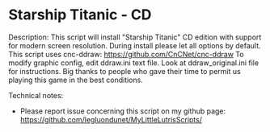 # Starship Titanic - CD

Description:
This script will install "Starship Titanic" CD edition with support for modern screen resolution.
During install please let all options by default.
This script uses cnc-ddraw: https://github.com/CnCNet/cnc-ddraw
To modify graphic config, edit ddraw.ini text file. 
Look at ddraw_original.ini file for instructions.
Big thanks to people who gave their time to permit us playing this game in the best conditions.

Technical notes:
- Please report issue concerning this script on my github page:
https://github.com/legluondunet/MyLittleLutrisScripts/
